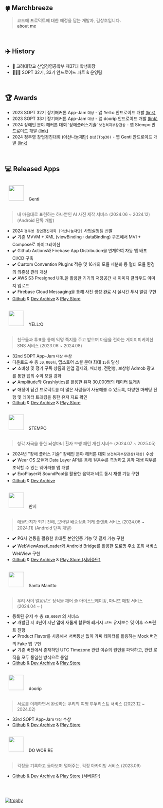 ## 🍀  Marchbreeze
> 코드에 프로덕트에 대한 애정을 담는 개발자, 김상호입니다.  
[about me](https://marchbreeze.notion.site/portfolio)

<br/>

## ✈️   History
- 🐯 고려대학교 산업경영공학부 제37대 학생회장
- 🧑🏻‍💻 SOPT 32기, 33기 안드로이드 파트 & 운영팀

<br/>

## 🏆   Awards

- 2023 SOPT 32기 장기해커톤 App-Jam `대상` - 앱 Yell:o 안드로이드 개발 [(link)](https://youtu.be/AARmrJTKUWM?si=QDWmjc_qhh6E6SlR)
- 2023 SOPT 33기 장기해커톤 App-Jam `대상` - 앱 doorip 안드로이드 개발 [(link)](https://youtu.be/5SPFSSvrHy8?si=1tWZ-6KPaNzS2RgD)
- 2024 장애인 분야 해커톤 대회 ‘장애플러스기술’ `보건복지부장관상` - 앱 Stempo 안드로이드 개발  [(link)](https://www.welfarenews.net/news/articleView.html?idxno=105213)
- 2024 정주영 창업경진대회 (아산나눔재단) `본상(Top30)` - 앱 Genti 안드로이드 개발 [(link)](https://www.besuccess.com/%ec%95%84%ec%82%b0%eb%82%98%eb%88%94%ec%9e%ac%eb%8b%a8-13%ed%9a%8c-%ec%a0%95%ec%a3%bc%ec%98%81-%ec%b0%bd%ec%97%85%ea%b2%bd%ec%a7%84%eb%8c%80%ed%9a%8c-30%ea%b0%9c%ed%8c%80-%ec%84%a0/)

<br/>

## 💻   Released Apps

<br>
&#160;&#160;&#160;<img src="https://github.com/user-attachments/assets/736da81c-36d0-4f0e-abc6-bbc14932dd6c" width=50 /> &#160;&#160; Genti <br/>
<br>

> 내 마음대로 표현하는 하나뿐인 AI 사진 제작 서비스 (2024.06 ~ 2024.12) (Android 단독 개발)
 
- 2024 `정주영 창업경진대회 (아산나눔재단)` 사업실행팀 선발
- ✔️ 기존 MVVM + XML (viewBinding · dataBinding) 구조에서 MVI + Compose로 마이그레이션
- ✔️ Github Actions와 Firebase App Distribution을 연계하여 자동 앱 배포 CI/CD 구축
- ✔️ Custom Convention Plugins 적용 및 16개의 모듈 세분화 등 멀티 모듈 환경의 의존성 관리 개선
- ✔️ AWS S3 Presigned URL을 활용한 기기의 저장공간 내 이미지 클라우드 이미지 업로드
- ✔️ Firebase Cloud Messaging을 통해 사진 생성 완료 시 실시간 푸시 알림 구현
- [Github](https://github.com/Genti2024/Genti-Android) & [Dev Archive](https://marchbreeze.notion.site/Genti-736132793a064cf18c283c3127cf0bdb?pvs=4) & [Play Store](https://play.google.com/store/apps/details?id=kr.genti.android)

<br>
&#160;&#160;&#160;<img src="https://github.com/user-attachments/assets/092defc7-c976-497f-b9ab-b86c3cb3cb19" width=50 /> &#160;&#160; YELL:O <br/>
<br>

> 친구들과 투표를 통해 익명 쪽지를 주고 받으며 마음을 전하는 게이미피케이션 SNS 서비스 (2023.06 ~ 2024.08)

- 32nd SOPT App-Jam `대상` 수상
- 다운로드 수 총 `30,000회`, 앱스토어 소셜 분야 최대 `15등` 달성
- ✔️ 소비성 및 정기 구독 상품의 인앱 결제와, 배너형, 전면형, 보상형 Admob 광고를 통한 앱의 수익 모델 강화
- ✔️ Amplitude와 Crashlytics를 활용한 유저 30,000명의 데이터 트래킹
- ✔️ 애정이 담긴 프로덕트를 더 많은 사람들이 사용해볼 수 있도록, 다양한 마케팅 진행 및 데이터 트래킹을 통한 유저 지표 확인
- [Github](https://github.com/team-yello/YELLO-Android) & [Dev Archive](https://marchbreeze.notion.site/YELL-O-a47c980d99de434e856e92670f1782e1?pvs=4) & [Play Store](https://play.google.com/store/apps/details?id=com.el.yello&hl=KR)


<br>
&#160;&#160;&#160;<img src="https://github.com/user-attachments/assets/a3f0ecfb-79ee-48dd-9025-6d53a68ec2ad" width=50 /> &#160;&#160;  STEMPO <br/>
<br>

> 청각 자극을 통한 뇌성마비 환자 보행 패턴 개선 서비스 (2024.07 ~ 2025.05)
- 2024년 "장애 플러스 기술" 장애인 분야 해커톤 대회 `보건복지부장관상(대상)` 수상
- ✔️ Wear OS 모듈과 Data Layer API를 통해 걸음수를 측정하고 음악 재생 여부를 조작할 수 있는 웨어러블 앱 개발
- ✔️ ExoPlayer와 SoundPool을 활용한 음악과 비트 동시 재생 기능 구현
- [Github](https://github.com/KKKK-Stempo/stempo-android) & [Dev Archive](https://marchbreeze.notion.site/Stempo-2f11f557a6dd4deaa53a31b2ef99a153?pvs=4)


<br>
&#160;&#160;&#160;<img src="https://github.com/user-attachments/assets/e34c705d-40b7-4ea6-bc3a-f2a5283aa295" width=50 /> &#160;&#160; 딴지 <br/>
<br>

> 애물단지가 되기 전에, 모바일 배송상품 거래 플랫폼 서비스 (2024.06 ~ 2024.11) (Android 단독 개발)
- ✔️ PG사 연동을 활용한 휴대폰 본인인증 기능 및 결제 기능 구현
- ✔️ WebViewAssetLoader와 Android Bridge를 활용한 도로명 주소 조회 서비스 WebView 구현
- [Github](https://github.com/Orange-Co/DDANZI_Android) & [Dev Archive](https://marchbreeze.notion.site/DDANZI-c2a9f3bde2ef47baa33325346eb2a358?pvs=4) & [Play Store (서버중단)](https://play.google.com/store/apps/details?id=co.orange.ddanzi)


<br>
&#160;&#160;&#160;<img src="https://github.com/user-attachments/assets/409908f2-5f46-471c-aeb2-7ba0c4eca625" width=50 /> &#160;&#160;  Santa Manitto <br/>
<br>

> 우리 사이 얼음같은 정적을 깨어 줄 아이스브레이킹, 마니또 매칭 서비스 (2024.04 ~ )
- 등록된 유저 수 총 `80,000명` 의 서비스
- ✔️ 개발된 지 4년이 지난 앱에 새롭게 합류해 레거시 코드 유지보수 및 이후 스프린트 진행
- ✔️ Product Flavor를 사용해서 서버통신 없이 가짜 데이터를 활용하는 Mock 버전의 Fake 앱 구현
- ✔️ 기존 버전에서 존재하던 UTC Timezone 관련 이슈의 원인을 파악하고, 관련 로직을 모두 동일한 방식으로 통일
- [Github](https://github.com/manito-project/manitto-android) & [Dev Archive](https://marchbreeze.notion.site/Santa-Manitto-f1d83d8a3b804bd58f355449b223b0de?pvs=4) & [Play Store](https://play.google.com/store/apps/details?id=org.sopt.santamanitto)


<br>
&#160;&#160;&#160;<img src="https://github.com/user-attachments/assets/cd8ac3d5-11e4-4882-8b16-41871ada65ea" width=50 /> &#160;&#160;  doorip <br/>
<br>

> 서로를 이해하면서 완성하는 우리의 여행 투두리스트 서비스 (2023.12 ~ 2024.02)
- 33rd SOPT App-Jam `대상` 수상
- [Github](https://github.com/Team-Going/Going-Android) & [Dev Archive](https://marchbreeze.notion.site/doorip-596b893db1f64776b8a83e58e01431a5?pvs=4) & [Play Store](https://play.google.com/store/apps/details?id=com.going.doorip)


<br>
&#160;&#160;&#160;<img src="https://github.com/user-attachments/assets/d8afa6f3-dce0-4e05-964c-3daba4f68793" width=50 /> &#160;&#160; DO WOR:RE <br/>
<br>

> 걱정을 기록하고 돌아보며 덜어주는, 걱정 아카이빙 서비스 (2023.09)
- [Github](https://github.com/DO-SOPT-SOPKATHON/Team1-Android) & [Dev Archive](https://marchbreeze.notion.site/SOPT-33-ab462fbfd1bc4ed98d8857859b1d667e?pvs=4) & [Play Store (서버중단)](https://play.google.com/store/apps/details?id=org.sopt.doSopkathon)


<br>


<br>

[![trophy](https://github-profile-trophy.vercel.app/?username=Marchbreeze&theme=onedark&title=-Stars,-Experience)](https://github.com/ryo-ma/github-profile-trophy)

</br>
